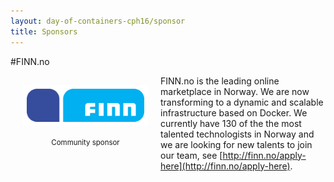 ```yaml
---
layout: day-of-containers-cph16/sponsor
title: Sponsors
---
```

#FINN.no
<div style="width:200px;float:left;padding:20px">
  <div style="height:60px;position:relative;">
    <a href="http://www.finn.no" target="_blank"><img style="position: absolute; bottom: 0;width:200px" src="/sponsors/logos/finn_4x2.png" /></a>
  </div>
  <div style="height:40px;text-align:center;font-size:82%;padding-top:20px;">Community sponsor</div>
</div>

FINN.no is the leading online marketplace in Norway. We are now transforming to a dynamic and scalable infrastructure based on Docker. We currently have 130 of the the most talented technologists in Norway and we are looking for new talents to join our team, see [http://finn.no/apply-here](http://finn.no/apply-here).
